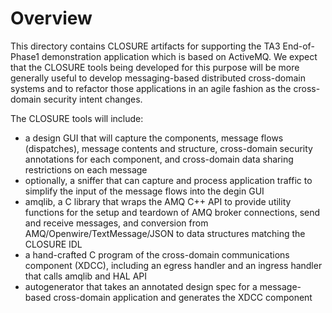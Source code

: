 # Overview

This directory contains CLOSURE artifacts for supporting the TA3 End-of-Phase1
demonstration application which is based on ActiveMQ. We expect that the
CLOSURE tools being developed for this purpose will be more generally useful to
develop messaging-based distributed cross-domain systems and to refactor those
applications in an agile fashion as the cross-domain security intent changes.

The CLOSURE tools will include:

  - a design GUI that will capture the components, message flows (dispatches), message contents and structure, cross-domain security annotations for each component, and cross-domain data sharing restrictions on each message
  - optionally, a sniffer that can capture and process application traffic to simplify the input of the message flows into the degin GUI
  - amqlib, a C library that wraps the AMQ C++ API to provide utility functions for the setup and teardown of AMQ broker connections, send and receive messages, and conversion from AMQ/Openwire/TextMessage/JSON to data structures matching the CLOSURE IDL
  - a hand-crafted C program of the cross-domain communications component (XDCC), including an egress handler and an ingress handler that calls amqlib and HAL API
  - autogenerator that takes an annotated design spec for a message-based cross-domain application and generates the XDCC component
